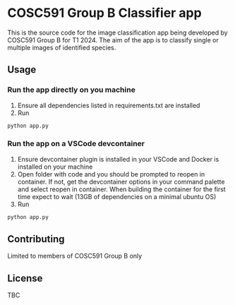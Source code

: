 #  COSC591 Group B Classifier app

This is the source code for the image classification app being developed by COSC591 Group B for T1 2024. The aim of the app is to classify single or multiple images of identified species. 

## Usage

### Run the app directly on you machine

1. Ensure all dependencies listed in requirements.txt are installed
2. Run
```bash
python app.py
```

### Run the app on a VSCode devcontainer
1. Ensure devcontainer plugin is installed in your VSCode and Docker is installed on your machine
2. Open folder with code and you should be prompted to reopen in container. If not, get the devcontainer options in your command palette and select reopen in container. When building the container for the first time expect to wait (13GB of dependencies on a minimal ubuntu OS)
3. Run
```bash
python app.py
```

## Contributing
Limited to members of COSC591 Group B only

## License
TBC